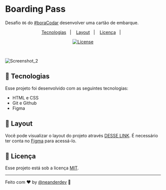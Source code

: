 # Boarding Pass

Desafio `06` do [#boraCodar](https://boracodar.dev/) desenvolver uma cartão de embarque. 

<p align="center">
  <a href="#-tecnologias">Tecnologias</a>&nbsp;&nbsp;&nbsp;|&nbsp;&nbsp;&nbsp;
  <a href="#-layout">Layout</a>&nbsp;&nbsp;&nbsp;|&nbsp;&nbsp;&nbsp;
  <a href="#memo-licença">Licença</a>&nbsp;&nbsp;&nbsp;|&nbsp;&nbsp;&nbsp;  
</p>

<p align="center">
  <a href="https://choosealicense.com/licenses/mit/"><img alt="License" src="https://img.shields.io/static/v1?label=license&message=MIT&color=49AA26&labelColor=000000"></a>
</p>

<br>

![Screenshot_2](https://user-images.githubusercontent.com/87456011/225173134-002f5b37-3ff4-4a62-aa0d-c0e9978deaa3.png)

## 🚀 Tecnologias

Esse projeto foi desenvolvido com as seguintes tecnologias:

- HTML e CSS
- Git e Github
- Figma


## 🔖 Layout

Você pode visualizar o layout do projeto através [DESSE LINK](https://www.figma.com/file/ZkDEjIVLbBPQDiMqiHc2Dt/%23boraCodar---Desafio-6-(Community)?node-id=1%3A7&t=H2Vjq06CmUPm0nCM-0). É necessário ter conta no [Figma](https://figma.com) para acessá-lo.

## :memo: Licença

Esse projeto está sob a licença [MIT](https://choosealicense.com/licenses/mit/).

---

Feito com ♥ by [@neanderdev](https://www.linkedin.com/in/neander-de-souza-faria-3a93961a7/) :wave: 
